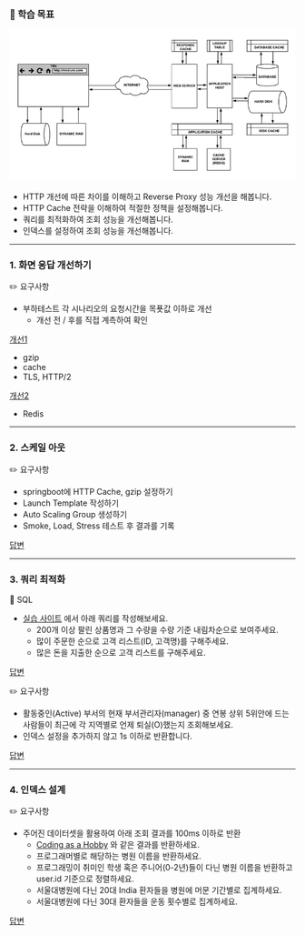 ### 🎯 학습 목표

![image](../image/step8/image01.png)

- HTTP 개선에 따른 차이를 이해하고 Reverse Proxy 성능 개선을 해봅니다.
- HTTP Cache 전략을 이해하여 적절한 정책을 설정해봅니다.
- 쿼리를 최적화하여 조회 성능을 개선해봅니다.
- 인덱스를 설정하여 조회 성능을 개선해봅니다.

---

### 1. 화면 응답 개선하기

✏️ 요구사항
- 부하테스트 각 시나리오의 요청시간을 목푯값 이하로 개선
  - 개선 전 / 후를 직접 계측하여 확인

[개선1](nginx.conf)
- gzip
- cache
- TLS, HTTP/2

[개선2](redis.md)
- Redis
---

### 2. 스케일 아웃

✏️ 요구사항
- springboot에 HTTP Cache, gzip 설정하기
- Launch Template 작성하기
- Auto Scaling Group 생성하기
- Smoke, Load, Stress 테스트 후 결과를 기록

[답변](scale.md)

---

### 3. 쿼리 최적화

🍿 SQL
- [실습 사이트](https://www.w3schools.com/sql/trymysql.asp?filename=trysql_func_mysql_concat) 에서 아래 쿼리를 작성해보세요.
  - 200개 이상 팔린 상품명과 그 수량을 수량 기준 내림차순으로 보여주세요.
  - 많이 주문한 순으로 고객 리스트(ID, 고객명)를 구해주세요.
  - 많은 돈을 지출한 순으로 고객 리스트를 구해주세요.

[답변](sql-1.md)

✏️ 요구사항
- 활동중인(Active) 부서의 현재 부서관리자(manager) 중 연봉 상위 5위안에 드는 사람들이 최근에 각 지역별로 언제 퇴실(O)했는지 조회해보세요.
- 인덱스 설정을 추가하지 않고 1s 이하로 반환합니다. 

[답변](sql-2.md)

---

### 4. 인덱스 설계

✏️ 요구사항
- 주어진 데이터셋을 활용하여 아래 조회 결과를 100ms 이하로 반환 
  - [Coding as a Hobby](https://insights.stackoverflow.com/survey/2018#developer-profile-_-coding-as-a-hobby) 와 같은 결과를 반환하세요.
  - 프로그래머별로 해당하는 병원 이름을 반환하세요. 
  - 프로그래밍이 취미인 학생 혹은 주니어(0-2년)들이 다닌 병원 이름을 반환하고 user.id 기준으로 정렬하세요.
  - 서울대병원에 다닌 20대 India 환자들을 병원에 머문 기간별로 집계하세요. 
  - 서울대병원에 다닌 30대 환자들을 운동 횟수별로 집계하세요. 

[답변](sql-3.md)
